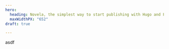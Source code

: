 ```yaml
---
hero:
  heading: Novela, the simplest way to start publishing with Hugo and Forestry.
  maxWidthPX: "652"
draft: true

---
```

asdf